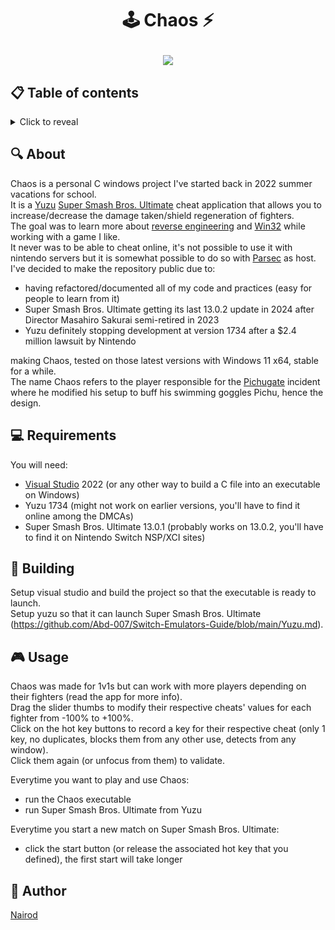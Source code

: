 # <p align="center">🕹️ Chaos ⚡</p>

<p align="center">
    <img src="Chaos.gif">
</p>

## 📋 Table of contents
<details>
<summary>Click to reveal</summary>

- [About](#-about)
- [Requirements](#-requirements)
- [Building](#-building)
- [Usage](#-usage)
- [Author](#-author)

</details>

## 🔍 About

Chaos is a personal C windows project I've started back in 2022 summer vacations for school.\
It is a [Yuzu](https://en.wikipedia.org/wiki/Yuzu_(emulator)) [Super Smash Bros. Ultimate](https://en.wikipedia.org/wiki/Super_Smash_Bros._Ultimate) cheat application that allows you to increase/decrease the damage taken/shield regeneration of fighters.\
The goal was to learn more about [reverse engineering](https://en.wikipedia.org/wiki/Reverse_engineering) and [Win32](https://en.wikipedia.org/wiki/Windows_API) while working with a game I like.\
It never was to be able to cheat online, it's not possible to use it with nintendo servers but it is somewhat possible to do so with [Parsec](https://parsec.app) as host.\
I've decided to make the repository public due to:
- having refactored/documented all of my code and practices (easy for people to learn from it)
- Super Smash Bros. Ultimate getting its last 13.0.2 update in 2024 after Director Masahiro Sakurai semi-retired in 2023
- Yuzu definitely stopping development at version 1734 after a $2.4 million lawsuit by Nintendo

making Chaos, tested on those latest versions with Windows 11 x64, stable for a while.\
The name Chaos refers to the player responsible for the [Pichugate](https://www.ssbwiki.com/Super_Pichu_cheating_scandal) incident where he modified his setup to buff his swimming goggles Pichu, hence the design.

## 💻 Requirements

You will need:
- [Visual Studio](https://visualstudio.microsoft.com) 2022 (or any other way to build a C file into an executable on Windows)
- Yuzu 1734 (might not work on earlier versions, you'll have to find it online among the DMCAs)
- Super Smash Bros. Ultimate 13.0.1 (probably works on 13.0.2, you'll have to find it on Nintendo Switch NSP/XCI sites)

## 🔧 Building

Setup visual studio and build the project so that the executable is ready to launch.\
Setup yuzu so that it can launch Super Smash Bros. Ultimate (https://github.com/Abd-007/Switch-Emulators-Guide/blob/main/Yuzu.md).

## 🎮 Usage

Chaos was made for 1v1s but can work with more players depending on their fighters (read the app for more info).\
Drag the slider thumbs to modify their respective cheats' values for each fighter from -100% to +100%.\
Click on the hot key buttons to record a key for their respective cheat (only 1 key, no duplicates, blocks them from any other use, detects from any window).\
Click them again (or unfocus from them) to validate.

Everytime you want to play and use Chaos:
- run the Chaos executable
- run Super Smash Bros. Ultimate from Yuzu

Everytime you start a new match on Super Smash Bros. Ultimate:
- click the start button (or release the associated hot key that you defined), the first start will take longer

## 🤝 Author

[Nairod](https://github.com/NairodGH)
